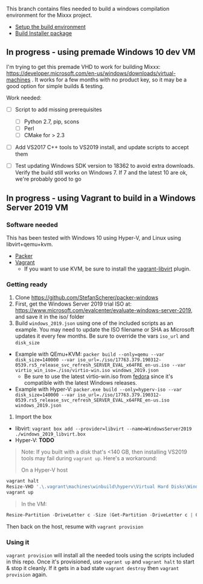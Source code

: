 
This branch contains files needed to build a windows compilation environment for the Mixxx project.

* [Setup the build environment](http://www.mixxx.org/wiki/doku.php/compiling_on_windows)
* [Build Installer package](http://www.mixxx.org/wiki/doku.php/build_windows_installer)



## In progress - using premade Windows 10 dev VM

I'm trying to get this premade VHD to work for building Mixxx: https://developer.microsoft.com/en-us/windows/downloads/virtual-machines . It works for a few months with no product key, so it may be a good option for simple builds & testing.

Work needed:

- [ ] Script to add missing prerequisites
  - [ ] Python 2.7, pip, scons
  - [ ] Perl
  - [ ] CMake for > 2.3
- [ ] Add VS2017 C++ tools to VS2019 install, and update scripts to accept them
- [ ] Test updating Windows SDK version to 18362 to avoid extra downloads. Verify the build still works on Windows 7. If 7 and the latest 10 are ok, we're probably good to go


## In progress - using Vagrant to build in a Windows Server 2019 VM

### Software needed

This has been tested with Windows 10 using Hyper-V, and Linux using libvirt+qemu+kvm.

- [Packer](https://www.packer.io)
- [Vagrant](https://www.vagrantup.com)
  - If you want to use KVM, be sure to install the [vagrant-libvirt](https://github.com/vagrant-libvirt/vagrant-libvirt#installation) plugin.

### Getting ready 

1. Clone https://github.com/StefanScherer/packer-windows
1. First, get the Windows Server 2019 trial ISO at: https://www.microsoft.com/evalcenter/evaluate-windows-server-2019, and save it in the iso/ folder
1. Build `windows_2019.json` using one of the included scripts as an example. You may need to update the ISO filename or SHA as Microsoft updates it every few months. Be sure to override the vars `iso_url` and `disk_size`
  - Example with QEmu+KVM: `packer build --only=qemu --var disk_size=140000 --var iso_url=./iso/17763.379.190312-0539.rs5_release_svc_refresh_SERVER_EVAL_x64FRE_en-us.iso --var virtio_win_iso=./iso/virtio-win.iso windows_2019.json`
      - Be sure to use the latest virtio-win.iso from [fedora](https://docs.fedoraproject.org/en-US/quick-docs/creating-windows-virtual-machines-using-virtio-drivers/index.html) since it's compatible with the latest Windows releases.
  - Example with Hyper-V: `packer.exe build --only=hyperv-iso --var disk_size=140000 --var iso_url=./iso/17763.379.190312-0539.rs5_release_svc_refresh_SERVER_EVAL_x64FRE_en-us.iso windows_2019.json`
1. Import the box
  - libvirt: `vagrant box add --provider=libvirt --name=WindowsServer2019 ./windows_2019_libvirt.box`
  - Hyper-V: **TODO**


> Note: If you built with a disk that's <140 GB, then installing VS2019 tools may fail during `vagrant up`. Here's a workaround:
>
> On a Hyper-V host
```powershell
vagrant halt
Resize-VHD '.\.vagrant\machines\winbuild\hyperv\Virtual Hard Disks\WindowsServer2019.vhdx' -SizeBytes 160Gb
vagrant up
```
>
>In the VM:

```powershell
Resize-Partition -DriveLetter c -Size (Get-Partition -DriveLetter c | Get-PartitionSupportedSize).SizeMax
```
>

Then back on the host, resume with `vagrant provision`

### Using it

`vagrant provision` will install all the needed tools using the scripts included in this repo. Once it's provisioned, use `vagrant up` and `vagrant halt` to start & stop it cleanly. If it gets in a bad state `vagrant destroy` then `vagrant provision` again.
